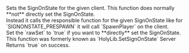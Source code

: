 <function name="SetSignonState" parent="CBaseClient" type="classfunc">
	<description>
		Sets the SignOnState for the given client.
		<note>
			This function does normally **not** directly set the SignOnState.<br>
			Instead it calls the responsible function for the given SignOnState like for `SIGNONSTATE_PRESPAWN` it will call `SpawnPlayer` on the client.<br>
			Set the `rawSet` to `true` if you want to **directly** set the SignOnState.
		</note>
		<added version="0.7">
			This function was formerly known as `HolyLib.SetSignOnState`
		</added>
	</description>
	<realm>Server</realm>
	<args>
		<arg name="code" type="string"></arg>
	</args>
	<rets>
		<ret name="success" type="boolean">Returns `true` on success.</ret>
	</rets>
</function>